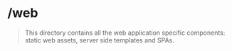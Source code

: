 # /web
> This directory contains all the web application specific components: static web assets, server side templates and SPAs.
